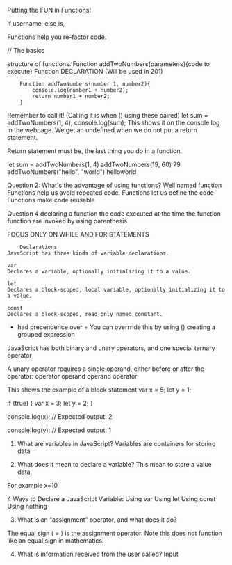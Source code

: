 Putting the FUN in Functions!

if username, else is,

Functions help you re-factor code.

// The basics

structure of functions.
Function addTwoNumbers(parameters){code to execute}
Function DECLARATION (Will be used in 201)

        Function addTwoNumbers(number 1, number2){
            console.log(number1 + number2);
            return number1 + number2; 
        }

Remember to call it! (Calling it is when () using these paired)
let sum = addTwoNumbers(1, 4);
console.log(sum); This shows it on the console log in the webpage.
We get an undefined when we do not put a return statement.

Return statement must be, the last thing you do in a function.

let sum = addTwoNumbers(1, 4)
addTwoNumbers(19, 60) 79
addTwoNumbers("hello", "world") helloworld



Question 2: What's the advantage of using functions?
Well named function
Functions help us avoid repeated code.
Functions let us define the code
Functions make code reusable

Question 4
declaring a function
the code executed at the time the function
function are invoked by using parenthesis

FOCUS ONLY ON WHILE AND FOR STATEMENTS

        Declarations
    JavaScript has three kinds of variable declarations.

    var
    Declares a variable, optionally initializing it to a value.

    let
    Declares a block-scoped, local variable, optionally initializing it to a value.

    const
    Declares a block-scoped, read-only named constant.

* had precendence over +
You can overrride this by using () creating a grouped expression

JavaScript has both binary and unary operators, and one special ternary operator

A unary operator requires a single operand, either before or after the operator:
operator operand
operand operator

This shows the example of a block statement
var x = 5;
let y = 1;

if (true) {
  var x = 3;
  let y = 2;
}

console.log(x);
// Expected output: 2

console.log(y);
// Expected output: 1

1. What are variables in JavaScript? Variables are containers for storing data

2. What does it mean to declare a variable? This mean to store a value data.

For example x=10

4 Ways to Declare a JavaScript Variable:
Using var
Using let
Using const
Using nothing

3. What is an “assignment” operator, and what does it do? 

The equal sign ( = ) is the assignment operator. Note this does not function like an equal sign in mathematics.

4. What is information received from the user called? Input